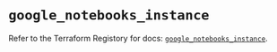 # `google_notebooks_instance`

Refer to the Terraform Registory for docs: [`google_notebooks_instance`](https://registry.terraform.io/providers/hashicorp/google-beta/4.81.0/docs/resources/google_notebooks_instance).
